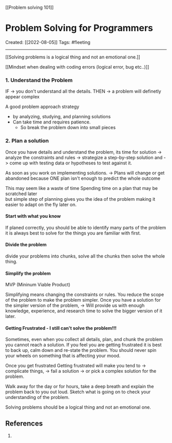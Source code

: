 [[Problem solving 101]]

# Problem Solving for Programmers
Created:  [[2022-08-05]]
Tags: #fleeting 

---
[[Solving problems is a logical thing and not an emotional one.]]

[[Mindset when dealing with coding errors (logical error, bug etc..)]]


### 1. Understand the Problem
IF -> you don't understand all the details.
THEN -> a problem will definetly appear complex

A good problem approach strategy 
- by analyzing, studying, and planning solutions 
- Can take time and requires patience.
    - So break the problem down into small pieces

### 2. Plan a solution
Once you have details and understand the problem, its time for solution
-> analyze the constraints and rules
-> strategize a step-by-step solution and 
-> come up with testing data or hypotheses to test against it.

As soon as you work on implementing solutions.
-> Plans will change or get abandoned
        because ONE plan isn't enough to predict the whole outcome
    
This may seem like a waste of time
        Spending time on a plan that may be scratched later  
but simple step of planning gives you the idea of the problem 
    making it easier to adapt on the fly later on.


#### Start with what you know
If planed correctly, you should be able to identify many parts of the problem
it is always best to solve for the things you are familiar with first.

#### Divide the problem
divide your problems into chunks, solve all the chunks then solve the whole thing.

#### Simplify the problem
MVP (Mininum Viable Product)

Simplifying means changing the constraints or rules. 
You reduce the scope of the problem to make the problem simpler.
Once you have a solution for the simpler version of the problem, 
-> Will provide us with enough knowledge, experience, and research time to solve the bigger version of it later.

#### Getting Frustrated - I still can't solve the problem!!!
Sometimes, even when you collect all details, plan, and chunk the problem you cannot reach a solution. If you feel you are getting frustrated it is best to back up, calm down and re-state the problem. You should never spin your wheels on something that is affecting your mood.

Once you get frustrated 
Getting frustrated will make you tend to 
-> complicate things, 
-> fail a solution 
-> or pick a complex solution for the problem. 

Walk away for the day or for hours, take a deep breath and explain the problem back to you out loud. Sketch what is going on to check your understanding of the problem. 

Solving problems should be a logical thing and not an emotional one.













## References
1. 